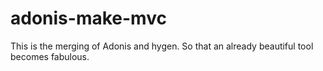 # adonis-make-mvc
This is the merging of Adonis and hygen. So that an already beautiful tool becomes fabulous. 
